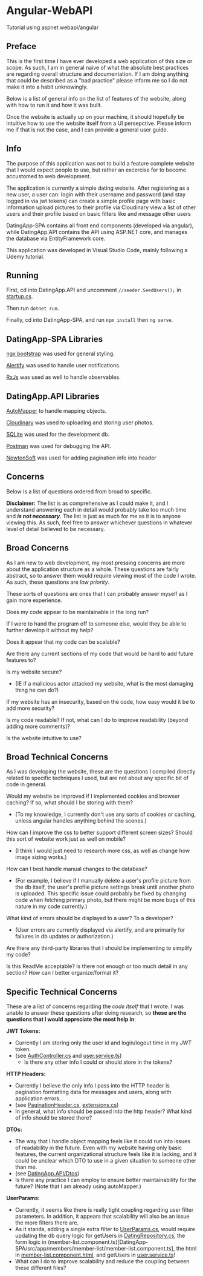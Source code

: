 # Angular-WebAPI
Tutorial using aspnet webapi/angular

## Preface

This is the first time I have ever developed a web application of this size or scope.
As such, I am in general naive of what the absolute best practices are regarding overall structure and documentation.
If I am doing anything that could be described as a "bad practice" please inform me so I do not make it into a habit unknowingly. 

Below is a list of general info on the list of features of the website, along with how to run it and how it was built.

Once the website is actually up on your machine, it should hopefully be intuitive how to use the website itself from a UI persepctive.
Please inform  me if that is not the case, and I can provide a general user guide.

## Info

The purpose of this application was not to build a feature complete website that I would expect people to use, but rather an excercise for to become accustomed to web development.

The application is currently a simple dating website.
After registering as a new user, a user can:
  login with their username and password (and stay logged in via jwt tokens)
  can create a simple profile page with basic information
  upload pictures to their profile via Cloudinary
  view a list of other users and their profile based on basic filters
  like and message other users

DatingApp-SPA contains all front end components (developed via angular), 
while DatingApp.API contains the API using ASP.NET core, and manages the database via EntityFramework core.

This application was developed in Visual Studio Code, mainly following a Udemy tutorial.

## Running

First, cd into DatingApp.API and uncomment `//seeder.SeedUsers();` in [startup.cs](DatingApp.API/Startup.cs). 

Then run `dotnet run`.

Finally, cd into DatingApp-SPA, and run `npm install` then `ng serve`. 

## DatingApp-SPA Libraries

[ngx bootstrap](https://valor-software.com/ngx-bootstrap/#/) was used for general styling.

[Alertify](https://alertifyjs.com/) was used to handle user notifications.

[RxJs](http://reactivex.io/) was used as well to handle observables.

## DatingApp.API Libraries

[AutoMapper](https://automapper.org/) to handle mapping objects.

[Cloudinary](https://cloudinary.com/) was used to uploading and storing user photos.

[SQLite](https://www.sqlite.org/index.html) was used for the development db.

[Postman](https://www.getpostman.com/) was used for debugging the API.

[NewtonSoft](https://www.newtonsoft.com/json) was used for adding pagination info into header

## Concerns
Below is a list of questions ordered from broad to specific. 

**Disclaimer:** The list is as comprehensive as I could make it, and I understand answering each in detail would probably take too much time and **_is not necessary_**. 
The list is just as much for me as it is to anyone viewing this. 
As such, feel free to answer whichever questions in whatever level of detail believed to be necessary.
  
## Broad Concerns

As I am new to web development, my most pressing concerns are more about the application structure as a whole.
These questions are fairly abstract, so to answer them would require viewing most of the code I wrote. 
As such, these questions are *low priority*.


These sorts of questions are ones that I can probably answer myself as I gain more experience.

  Does my code appear to be maintainable in the long run?
  
  If I were to hand the program off to someone else, would they be able to further develop it without my help?
  
  Does it appear that my code can be scalable? 
  
  Are there any current sections of my code that would be hard to add future features to?
  
  Is my website secure? 
  - (IE if a malicious actor attacked my website, what is the most damaging thing he can do?)
  
  If my website has an insecurity, based on the code, how easy would it be to add more security?
 
  Is my code readable? If not, what can I do to improve readability (beyond adding more comments)?
  
  Is the website intuitive to use?
 
## Broad Technical Concerns

As I was developing the website, these are the questions I compiled directly related to specific techniques I used, but are not about any specific bit of code in general.

  Would my website be improved if I implemented cookies and browser caching? If so, what should I be storing with them?
  - (To my knowledge, I currently don't use any sorts of cookies or caching, unless angular handles anything behind the scenes.)
  
  How can I improve the css to better support different screen sizes? Should this sort of website work just as well on mobile?
  - (I think I would just need to research more css, as well as change how image sizing works.)
  
  How can I best handle manual changes to the database?
  - (For example, I believe if I manually delete a user's profile picture from the db itself, the user's profile picture settings break until another photo is uploaded. This specific issue could probably be fixed by changing code when fetching primary photo, but there might be more bugs of this nature in my code currently.)


  What kind of errors should be displayed to a user? To a developer?
  - (User errors are currently displayed via alertify, and are primarily for failures in db updates or authorization.)
  
  
  Are there any third-party libraries that I should be implementing to simplify my code?


  Is this ReadMe acceptable? Is there not enough or too much detail in any section? How can I better organize/format it?

## Specific Technical Concerns

These are a list of concerns regarding the *code itself* that I wrote. I was unable to answer these questions after doing research, so **these are the questions that I would appreciate the most help in**:
  
  **JWT Tokens:**
  - Currently I am storing only the user id and login/logout time in my JWT token.
  - (see [AuthController.cs](DatingApp.API/Controllers/AuthController.cs) and [user.service.ts](DatingApp-SPA/src/app/_services/user.service.ts))
    - Is there any other info I could or should store in the tokens?
  
  **HTTP Headers:**
  - Currently I believe the only info I pass into the HTTP header is pagination formatting data for messages and users, along with application errors.
  - (see [PaginationHeader.cs](DatingApp.API/Helpers/PaginationHeader.cs), [extensions.cs](DatingApp.API/Helpers/Extensions.cs))
  - In general, what info should be passed into the http header? What kind of info should be stored there?
  
  **DTOs:**
  - The way that I handle object mapping feels like it could run into issues of readability in the future. Even with my website having only basic features, the current organizational structure feels like it is lacking, and it could be unclear which DTO to use in a given situation to someone other than me.
  - (see [DatingApp.API/Dtos](DatingApp.API/Dtos))
  - Is there any practice I can employ to ensure better maintainability for the future? (Note that I am already using autoMapper.)
  
  **UserParams:**
  - Currently, it seems like there is really tight coupling regarding user filter parameters. In addition, it appears that scalability will also be an issue the more filters there are. 
  - As it stands, adding a single extra filter to [UserParams.cs](DatingApp.API/Helpers/UserParams.cs), would require updating the db query logic for getUsers in [DatingRepository.cs](DatingApp.API/Data/DatingRepository.cs), the form logic in (member-list.component.ts)[DatingApp-SPA/src/app/members/member-list/member-list.component.ts], the html in [member-list.component.html](DatingApp-SPA/src/app/members/member-list/member-list.component.html), and getUsers in [user.service.ts](DatingApp-SPA/src/app/_services/user.service.ts)!
  - What can I do to improve scalability and reduce the coupling between these different files?
  
  
  
  


